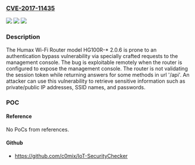 ### [CVE-2017-11435](https://cve.mitre.org/cgi-bin/cvename.cgi?name=CVE-2017-11435)
![](https://img.shields.io/static/v1?label=Product&message=n%2Fa&color=blue)
![](https://img.shields.io/static/v1?label=Version&message=n%2Fa&color=blue)
![](https://img.shields.io/static/v1?label=Vulnerability&message=n%2Fa&color=brighgreen)

### Description

The Humax Wi-Fi Router model HG100R-* 2.0.6 is prone to an authentication bypass vulnerability via specially crafted requests to the management console. The bug is exploitable remotely when the router is configured to expose the management console. The router is not validating the session token while returning answers for some methods in url '/api'. An attacker can use this vulnerability to retrieve sensitive information such as private/public IP addresses, SSID names, and passwords.

### POC

#### Reference
No PoCs from references.

#### Github
- https://github.com/c0mix/IoT-SecurityChecker

